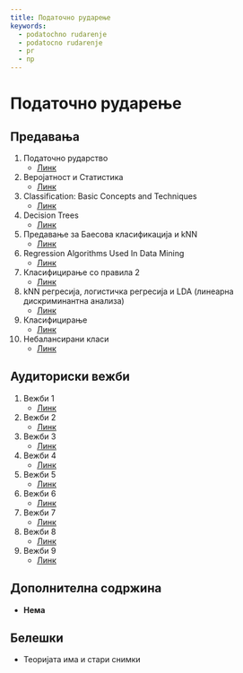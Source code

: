 ```yaml
---
title: Податочно рударење
keywords:
  - podatochno rudarenje
  - podatocno rudarenje
  - pr
  - пр
---
```


# Податочно рударење

## Предавања

1. Податочно рударство
   - [Линк](https://bbb-lb.finki.ukim.mk/playback/presentation/2.3/5706607d1a1494556abc7c6caa88f961c6709184-1614242993236?meetingId=5706607d1a1494556abc7c6caa88f961c6709184-1614242993236)
2. Веројатност и Статистика
   - [Линк](https://bbb-lb.finki.ukim.mk/playback/presentation/2.3/5706607d1a1494556abc7c6caa88f961c6709184-1614847740287?meetingId=5706607d1a1494556abc7c6caa88f961c6709184-1614847740287)
3. Classification: Basic Concepts and Techniques
   - [Линк](https://bbb-lb.finki.ukim.mk/playback/presentation/2.3/5706607d1a1494556abc7c6caa88f961c6709184-1616057748067?meetingId=5706607d1a1494556abc7c6caa88f961c6709184-1616057748067)
4. Decision Trees
   - [Линк](https://bbb-lb.finki.ukim.mk/playback/presentation/2.3/5706607d1a1494556abc7c6caa88f961c6709184-1616662660167?meetingId=5706607d1a1494556abc7c6caa88f961c6709184-1616662660167)
5. Предавање за Баесова класификација и kNN
   - [Линк](https://bbb-lb.finki.ukim.mk/playback/presentation/2.3/d6a075897c603583cefee9f4e824fe41f6686b08-1586267585619?meetingId=d6a075897c603583cefee9f4e824fe41f6686b08-1586267585619)
6. Regression Algorithms Used In Data Mining
   - [Линк](https://bbb-lb.finki.ukim.mk/playback/presentation/2.3/5706607d1a1494556abc7c6caa88f961c6709184-1619078062114?meetingId=5706607d1a1494556abc7c6caa88f961c6709184-1619078062114)
7. Класифицирање со правила 2
   - [Линк](https://bbb-lb.finki.ukim.mk/playback/presentation/2.3/7f96b4628d70abbc4f61e9029533756e62ca0a19-1587907204814?meetingId=7f96b4628d70abbc4f61e9029533756e62ca0a19-1587907204814)
8. kNN регресија, логистичка регресија и LDA (линеарна дискриминантна анализа)
   - [Линк](https://bbb-lb.finki.ukim.mk/playback/presentation/2.3/5706607d1a1494556abc7c6caa88f961c6709184-1619683092441?meetingId=5706607d1a1494556abc7c6caa88f961c6709184-1619683092441)
9. Класифицирање
   - [Линк](https://bbb-lb.finki.ukim.mk/playback/presentation/2.3/aa0a7bff370008b656fc8e1b3b7c0bbccc3ad55f-1588686905897?meetingId=aa0a7bff370008b656fc8e1b3b7c0bbccc3ad55f-1588686905897)
10. Небалансирани класи
    - [Линк](https://bbb-lb.finki.ukim.mk/playback/presentation/2.3/5706607d1a1494556abc7c6caa88f961c6709184-1620300921891?meetingId=5706607d1a1494556abc7c6caa88f961c6709184-1620300921891)

## Аудиториски вежби

1. Вежби 1
   - [Линк](https://bbb-lb.finki.ukim.mk/playback/presentation/2.3/ee5b9bdb8d93bc739047db2f6ac58fa8980eb915-1614251845019?meetingId=ee5b9bdb8d93bc739047db2f6ac58fa8980eb915-1614251845019)
2. Вежби 2
   - [Линк](https://bbb-lb.finki.ukim.mk/playback/presentation/2.3/ee5b9bdb8d93bc739047db2f6ac58fa8980eb915-1615452901390?meetingId=ee5b9bdb8d93bc739047db2f6ac58fa8980eb915-1615452901390)
3. Вежби 3
   - [Линк](https://bbb-lb.finki.ukim.mk/playback/presentation/2.3/ee5b9bdb8d93bc739047db2f6ac58fa8980eb915-1616065365470?meetingId=ee5b9bdb8d93bc739047db2f6ac58fa8980eb915-1616065365470)
4. Вежби 4
   - [Линк](https://bbb-lb.finki.ukim.mk/playback/presentation/2.3/ee5b9bdb8d93bc739047db2f6ac58fa8980eb915-1616666791428?meetingId=ee5b9bdb8d93bc739047db2f6ac58fa8980eb915-1616666791428)
5. Вежби 5
   - [Линк](https://bbb-lb.finki.ukim.mk/playback/presentation/2.3/ee5b9bdb8d93bc739047db2f6ac58fa8980eb915-1617270754093?meetingId=ee5b9bdb8d93bc739047db2f6ac58fa8980eb915-1617270754093)
6. Вежби 6
   - [Линк](https://bbb-lb.finki.ukim.mk/playback/presentation/2.3/ee5b9bdb8d93bc739047db2f6ac58fa8980eb915-1619086980346?meetingId=ee5b9bdb8d93bc739047db2f6ac58fa8980eb915-1619086980346)
7. Вежби 7
   - [Линк](https://bbb-lb.finki.ukim.mk/playback/presentation/2.3/ee5b9bdb8d93bc739047db2f6ac58fa8980eb915-1619689789212?meetingId=ee5b9bdb8d93bc739047db2f6ac58fa8980eb915-1619689789212)
8. Вежби 8
   - [Линк](https://bbb-lb.finki.ukim.mk/playback/presentation/2.3/ee5b9bdb8d93bc739047db2f6ac58fa8980eb915-1620289341570?meetingId=ee5b9bdb8d93bc739047db2f6ac58fa8980eb915-1620289341570)
9. Вежби 9
   - [Линк](https://bbb-lb.finki.ukim.mk/playback/presentation/2.3/ee5b9bdb8d93bc739047db2f6ac58fa8980eb915-1621507048774?meetingId=ee5b9bdb8d93bc739047db2f6ac58fa8980eb915-1621507048774)

## Дополнителна содржина

- **Нема**

## Белешки

- Теоријата има и стари снимки
